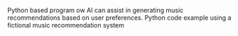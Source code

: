 Python based program ow AI can assist in generating music recommendations based on user preferences. Python code example using a fictional music recommendation system
